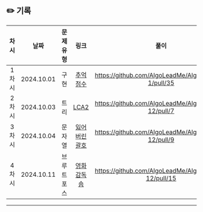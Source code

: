 ## ✏️ 기록

| 차시  |    날짜    |  문제유형  |                                     링크                                      |                        풀이                         |
| :---: | :--------: | :--------: | :---------------------------------------------------------------------------: | :-------------------------------------------------: |
| 1차시 | 2024.10.01 |    구현    | [추억 점수](https://school.programmers.co.kr/learn/courses/30/lessons/176963) | https://github.com/AlgoLeadMe/AlgoLeadMe-1/pull/35  |
| 2차시 | 2024.10.03 |    트리    |   [LCA2](https://school.programmers.co.kr/learn/courses/30/lessons/176963)    | https://github.com/AlgoLeadMe/AlgoLeadMe-12/pull/7  |
| 3차시 | 2024.10.04 |   문자열   |             [잃어버린 괄호](https://www.acmicpc.net/problem/1541)             | https://github.com/AlgoLeadMe/AlgoLeadMe-12/pull/9  |
| 4차시 | 2024.10.11 | 브루트포스 |              [영화감독 숌](https://www.acmicpc.net/problem/1436)              | https://github.com/AlgoLeadMe/AlgoLeadMe-12/pull/15 |

---
